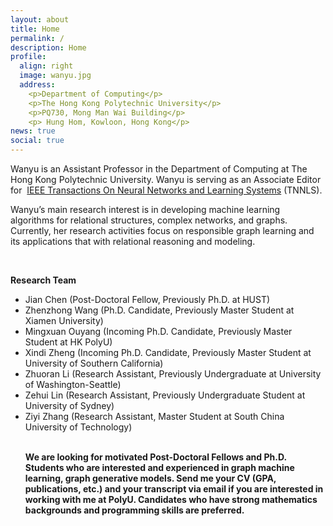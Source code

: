 ```yaml
---
layout: about
title: Home
permalink: /
description: Home
profile:
  align: right
  image: wanyu.jpg
  address: 
    <p>Department of Computing</p>
    <p>The Hong Kong Polytechnic University</p>
    <p>PQ730, Mong Man Wai Building</p>
    <p> Hung Hom, Kowloon, Hong Kong</p>
news: true
social: true
---
```

Wanyu is an Assistant Professor in the Department of Computing at The Hong Kong Polytechnic University. Wanyu is serving as an Associate Editor for  <a href="https://cis.ieee.org/publications/t-neural-networks-and-learning-systems/ieee-transactions-on-neural-networks-and-learning-systems">IEEE Transactions On Neural Networks and Learning Systems</a> (TNNLS).

Wanyu’s main research interest is in developing machine learning algorithms for relational structures, complex networks, and graphs. Currently, her research activities focus on responsible graph learning and its applications that with relational reasoning and modeling.

<br>

<p> <strong>Research Team</strong>

<ul class="square">
<li>Jian Chen (Post-Doctoral Fellow, Previously Ph.D. at HUST)</li>
<li>Zhenzhong Wang (Ph.D. Candidate, Previously Master Student at Xiamen University)</li>
<li>Mingxuan Ouyang (Incoming Ph.D. Candidate, Previously Master Student at HK PolyU)</li>
<li>Xindi Zheng (Incoming Ph.D. Candidate, Previously Master Student at University of Southern California)</li>
<li>Zhuoran Li (Research Assistant, Previously Undergraduate at University of Washington-Seattle)</li>
<li>Zehui Lin (Research Assistant, Previously Undergraduate Student at University of Sydney)</li>
<li>Ziyi Zhang (Research Assistant, Master Student at South China University of Technology)</li>
<br>

<p> <strong>We are looking for motivated Post-Doctoral Fellows and Ph.D. Students who are interested and experienced in graph machine learning, graph generative models. Send me your CV (GPA, publications, etc.) and your transcript via email if you are interested in working with me at PolyU. Candidates who have strong mathematics backgrounds and programming skills are preferred. </strong>
<br>
<br>
